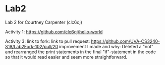 # Lab2
Lab 2 for Courtney Carpenter (clc6qj)

Activity 1: https://github.com/clc6qj/hello-world

Activity 3:
  link to fork:
  link to pull request: https://github.com/UVA-CS3240-S18/Lab2Fork-102/pull/20
  improvement I made and why: Deleted a "not" and rearranged the print statements in the final
    "if"-statement in the code so that it would read easier and seem more straightforward. 
